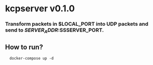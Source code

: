 # kcpserver v0.1.0
### Transform packets in $LOCAL_PORT into UDP packets and send to $SERVER_ADDR:$SSSERVER_PORT.

## How to run?
```
  docker-compose up -d
```

